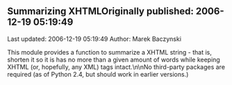 ## Summarizing XHTMLOriginally published: 2006-12-19 05:19:49 
Last updated: 2006-12-19 05:19:49 
Author: Marek Baczynski 
 
This module provides a function to summarize a XHTML string - that is, shorten it so it is has no more than a given amount of words while keeping XHTML (or, hopefully, any XML) tags intact.\n\nNo third-party packages are required (as of Python 2.4, but should work in earlier versions.)